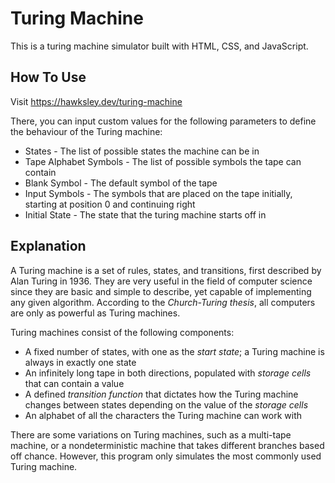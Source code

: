 # Turing Machine

This is a turing machine simulator built with HTML, CSS, and JavaScript.

## How To Use

Visit https://hawksley.dev/turing-machine

There, you can input custom values for the following parameters to define the behaviour of the Turing machine:

- States - The list of possible states the machine can be in
- Tape Alphabet Symbols - The list of possible symbols the tape can contain
- Blank Symbol - The default symbol of the tape
- Input Symbols - The symbols that are placed on the tape initially, starting at position 0 and continuing right
- Initial State - The state that the turing machine starts off in

## Explanation

A Turing machine is a set of rules, states, and transitions, first described by Alan Turing in 1936.
They are very useful in the field of computer science since they are basic and simple to describe, yet capable of
implementing any given algorithm. According to the _Church-Turing thesis_, all computers are only as powerful as Turing
machines.

Turing machines consist of the following components:

- A fixed number of states, with one as the _start state_; a Turing machine is always in exactly one state
- An infinitely long tape in both directions, populated with _storage cells_ that can contain a value
- A defined _transition function_ that dictates how the Turing machine changes between states depending on the value of
  the _storage cells_
- An alphabet of all the characters the Turing machine can work with

There are some variations on Turing machines, such as a multi-tape machine, or a nondeterministic machine that takes
different branches based off chance. However, this program only simulates the most commonly used Turing machine.
